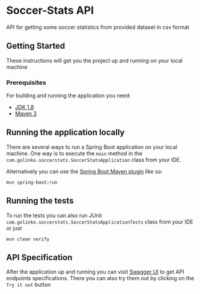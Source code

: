 # Soccer-Stats API

API for getting some soccer statistics from provided dataset in csv format

## Getting Started

These instructions will get you the project up and running on your 
local machine

### Prerequisites

For building and running the application you need:

- [JDK 1.8](http://www.oracle.com/technetwork/java/javase/downloads/jdk8-downloads-2133151.html)
- [Maven 3](https://maven.apache.org)

## Running the application locally

There are several ways to run a Spring Boot application on your local machine. 
One way is to execute the `main` method in the `com.golinko.soccerstats.SoccerStatsApplication` class 
from your IDE.

Alternatively you can use the [Spring Boot Maven plugin](https://docs.spring.io/spring-boot/docs/current/reference/html/build-tool-plugins-maven-plugin.html) like so:

```shell
mvn spring-boot:run
```

## Running the tests

To run the tests you can also run JUnit `com.golinko.soccerstats.SoccerStatsApplicationTests` class from your IDE or just

```shell
mvn clean verify
```

## API Specification

After the application up and running you can visit [Swagger UI](http://localhost:8081/soccer-stats/swagger-ui.html) 
to get API endpoints specifications.
There you can also try them out by clicking on the `Try it out` button
